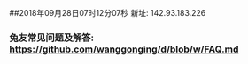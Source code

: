 ##2018年09月28日07时12分07秒 新址: 142.93.183.226
### 兔友常见问题及解答: https://github.com/wanggonging/d/blob/w/FAQ.md
